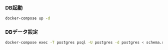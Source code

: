 ### DB起動
```bash
docker-compose up -d
```

### DBデータ設定
```bash
docker-compose exec -T postgres psql -U postgres -d postgres < schema.sql
```